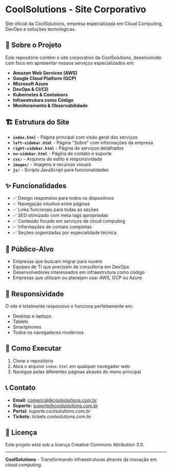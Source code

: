 # CoolSolutions - Site Corporativo

Site oficial da CoolSolutions, empresa especializada em Cloud Computing, DevOps e soluções tecnológicas.

## 🚀 Sobre o Projeto

Este repositório contém o site corporativo da CoolSolutions, desenvolvido com foco em apresentar nossos serviços especializados em:

- **Amazon Web Services (AWS)**
- **Google Cloud Platform (GCP)**
- **Microsoft Azure**
- **DevOps & CI/CD**
- **Kubernetes & Containers**
- **Infraestrutura como Código**
- **Monitoramento & Observabilidade**

## 🏗️ Estrutura do Site

- **`index.html`** - Página principal com visão geral dos serviços
- **`left-sidebar.html`** - Página "Sobre" com informações da empresa
- **`right-sidebar.html`** - Página de serviços detalhados
- **`no-sidebar.html`** - Página de contato e suporte
- **`css/`** - Arquivos de estilo e responsividade
- **`images/`** - Imagens e recursos visuais
- **`js/`** - Scripts JavaScript para funcionalidades

## ✨ Funcionalidades

- ✅ Design responsivo para todos os dispositivos
- ✅ Navegação intuitiva entre páginas
- ✅ Links funcionais para todas as seções
- ✅ SEO otimizado com meta tags apropriadas
- ✅ Conteúdo focado em serviços de cloud computing
- ✅ Informações de contato completas
- ✅ Seções organizadas por especialidade técnica

## 🎯 Público-Alvo

- Empresas que buscam migrar para nuvem
- Equipes de TI que precisam de consultoria em DevOps
- Desenvolvedores interessados em infraestrutura como código
- Empresas que utilizam ou planejam usar AWS, GCP ou Azure

## 📱 Responsividade

O site é totalmente responsivo e funciona perfeitamente em:
- Desktop e laptops
- Tablets
- Smartphones
- Todos os navegadores modernos

## 🚀 Como Executar

1. Clone o repositório
2. Abra o arquivo `index.html` em qualquer navegador web
3. Navegue pelas diferentes páginas através do menu principal

## 📞 Contato

- **Email:** comercial@coolsolutions.com.br
- **Suporte:** suporte@coolsolutions.com.br
- **Portal:** suporte.coolsolutions.com.br
- **Tickets:** tickets.coolsolutions.com.br

## 📄 Licença

Este projeto está sob a licença Creative Commons Attribution 3.0.

---

**CoolSolutions** - Transformando infraestruturas através da inovação em cloud computing.
